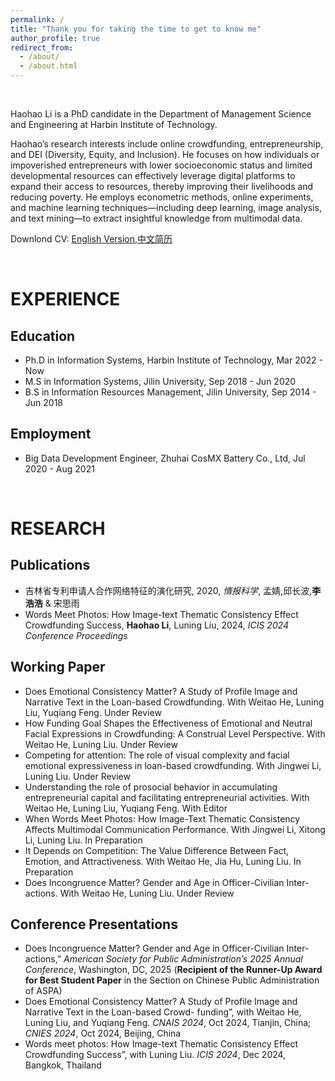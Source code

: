 ```yaml
---
permalink: /
title: "Thank you for taking the time to get to know me"
author_profile: true
redirect_from: 
  - /about/
  - /about.html
---
```


<br> 

Haohao Li is a PhD candidate in the Department of Management Science and Engineering at Harbin Institute of Technology.

Haohao’s research interests include online crowdfunding, entrepreneurship, and DEI (Diversity, Equity, and Inclusion). He focuses on how individuals or impoverished entrepreneurs with lower socioeconomic status and limited developmental resources can effectively leverage digital platforms to expand their access to resources, thereby improving their livelihoods and reducing poverty. He employs econometric methods, online experiments, and machine learning techniques—including deep learning, image analysis, and text mining—to extract insightful knowledge from multimodal data.

Downlond CV: [English Version](https://k00.fr/kyb7yaat),[中文简历](https://k00.fr/wrqfr4lz)

<br> 

EXPERIENCE
======

Education
------
- Ph.D in Information Systems, Harbin Institute of Technology, Mar 2022 - Now
- M.S in Information Systems, Jilin University, Sep 2018 - Jun 2020
- B.S in Information Resources Management, Jilin University, Sep 2014 - Jun 2018

Employment
------
- Big Data Development Engineer, Zhuhai CosMX Battery Co., Ltd, Jul 2020 - Aug 2021

<br> 

RESEARCH
======

Publications
------
- 吉林省专利申请人合作网络特征的演化研究, 2020, _情报科学_, 孟婧,邱长波,**李浩浩** & 宋思雨
- Words Meet Photos: How Image-text Thematic Consistency Effect Crowdfunding Success, **Haohao Li**, Luning Liu, 2024, _ICIS 2024 Conference Proceedings_

Working Paper
------
- Does Emotional Consistency Matter?  A Study of Profile Image and Narrative Text in the Loan-based Crowdfunding. With Weitao He, Luning Liu, Yuqiang Feng. Under Review
- How Funding Goal Shapes the Effectiveness of Emotional and Neutral Facial Expressions in Crowdfunding: A Construal Level Perspective. With Weitao He, Luning Liu. Under Review
- Competing for attention: The role of visual complexity and facial emotional expressiveness in loan-based crowdfunding. With Jingwei Li, Luning Liu. Under Review
- Understanding the role of prosocial behavior in accumulating entrepreneurial capital and facilitating entrepreneurial activities. With Weitao He, Luning Liu, Yuqiang Feng. With Editor
- When Words Meet Photos: How Image-Text Thematic Consistency Affects Multimodal Communication Performance. With Jingwei Li, Xitong Li, Luning Liu. In Preparation
- It Depends on Competition: The Value Difference Between Fact, Emotion, and Attractiveness. With Weitao He, Jia Hu, Luning Liu. In Preparation
- Does Incongruence Matter? Gender and Age in Officer-Civilian Inter-actions. With Weitao He, Luning Liu. Under Review

Conference Presentations
------
- Does Incongruence Matter? Gender and Age in Officer-Civilian Inter-actions,” _American Society for Public Administration’s 2025 Annual Conference_, Washington, DC, 2025 (**Recipient of the Runner-Up Award for Best Student Paper** in the Section on Chinese Public Administration of ASPA)
- Does Emotional Consistency Matter? A Study of Profile Image and Narrative Text in the Loan-based Crowd- funding”, with Weitao He, Luning Liu, and Yuqiang Feng. _CNAIS 2024_, Oct 2024, Tianjin, China; _CNIES 2024_, Oct 2024, Beijing, China
- Words meet photos:  How Image-text Thematic Consistency Effect Crowdfunding Success”, with Luning Liu. _ICIS 2024_, Dec 2024, Bangkok, Thailand
